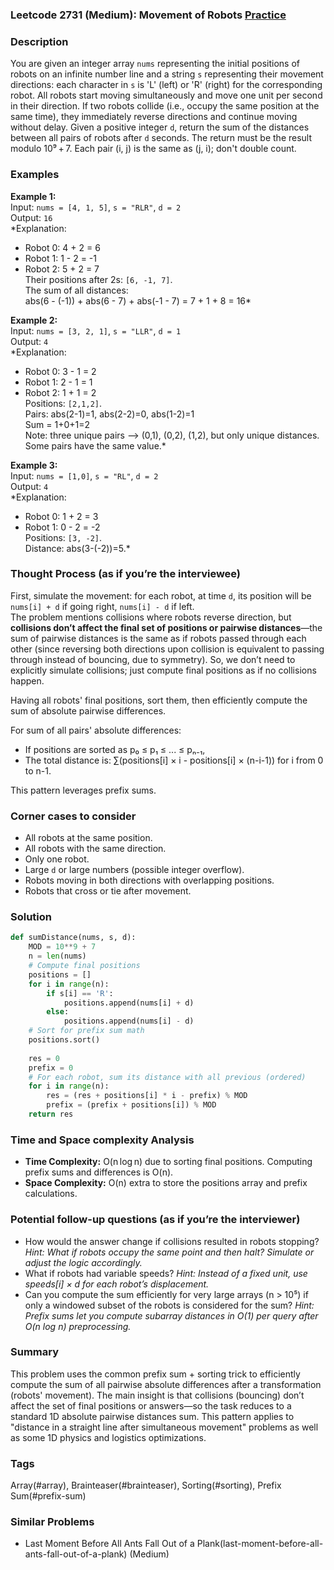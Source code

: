 ### Leetcode 2731 (Medium): Movement of Robots [Practice](https://leetcode.com/problems/movement-of-robots)

### Description  
You are given an integer array `nums` representing the initial positions of robots on an infinite number line and a string `s` representing their movement directions: each character in `s` is 'L' (left) or 'R' (right) for the corresponding robot. All robots start moving simultaneously and move one unit per second in their direction. If two robots collide (i.e., occupy the same position at the same time), they immediately reverse directions and continue moving without delay. Given a positive integer `d`, return the sum of the distances between all pairs of robots after `d` seconds. The return must be the result modulo 10⁹ + 7. Each pair (i, j) is the same as (j, i); don't double count.

### Examples  

**Example 1:**  
Input: `nums = [4, 1, 5]`, `s = "RLR"`, `d = 2`  
Output: `16`  
*Explanation:  
- Robot 0: 4 + 2 = 6  
- Robot 1: 1 - 2 = -1  
- Robot 2: 5 + 2 = 7  
Their positions after 2s: `[6, -1, 7]`.  
The sum of all distances:  
abs(6 - (-1)) + abs(6 - 7) + abs(-1 - 7) = 7 + 1 + 8 = 16*

**Example 2:**  
Input: `nums = [3, 2, 1]`, `s = "LLR"`, `d = 1`  
Output: `4`  
*Explanation:  
- Robot 0: 3 - 1 = 2  
- Robot 1: 2 - 1 = 1  
- Robot 2: 1 + 1 = 2  
Positions: `[2,1,2]`.  
Pairs: abs(2-1)=1, abs(2-2)=0, abs(1-2)=1  
Sum = 1+0+1=2  
Note: three unique pairs --> (0,1), (0,2), (1,2), but only unique distances. Some pairs have the same value.*

**Example 3:**  
Input: `nums = [1,0]`, `s = "RL"`, `d = 2`  
Output: `4`  
*Explanation:  
- Robot 0: 1 + 2 = 3  
- Robot 1: 0 - 2 = -2  
Positions: `[3, -2]`.  
Distance: abs(3-(-2))=5.*

### Thought Process (as if you’re the interviewee)  
First, simulate the movement: for each robot, at time `d`, its position will be `nums[i] + d` if going right, `nums[i] - d` if left.  
The problem mentions collisions where robots reverse direction, but **collisions don’t affect the final set of positions or pairwise distances**—the sum of pairwise distances is the same as if robots passed through each other (since reversing both directions upon collision is equivalent to passing through instead of bouncing, due to symmetry). So, we don’t need to explicitly simulate collisions; just compute final positions as if no collisions happen.

Having all robots' final positions, sort them, then efficiently compute the sum of absolute pairwise differences.

For sum of all pairs' absolute differences:
- If positions are sorted as p₀ ≤ p₁ ≤ ... ≤ pₙ₋₁,
- The total distance is: ∑(positions[i] × i - positions[i] × (n-i-1)) for i from 0 to n-1.

This pattern leverages prefix sums.

### Corner cases to consider  
- All robots at the same position.
- All robots with the same direction.
- Only one robot.
- Large `d` or large numbers (possible integer overflow).
- Robots moving in both directions with overlapping positions.
- Robots that cross or tie after movement.

### Solution

```python
def sumDistance(nums, s, d):
    MOD = 10**9 + 7
    n = len(nums)
    # Compute final positions
    positions = []
    for i in range(n):
        if s[i] == 'R':
            positions.append(nums[i] + d)
        else:
            positions.append(nums[i] - d)
    # Sort for prefix sum math
    positions.sort()
    
    res = 0
    prefix = 0
    # For each robot, sum its distance with all previous (ordered)
    for i in range(n):
        res = (res + positions[i] * i - prefix) % MOD
        prefix = (prefix + positions[i]) % MOD
    return res
```

### Time and Space complexity Analysis  

- **Time Complexity:** O(n log n) due to sorting final positions. Computing prefix sums and differences is O(n).
- **Space Complexity:** O(n) extra to store the positions array and prefix calculations.

### Potential follow-up questions (as if you’re the interviewer)  

- How would the answer change if collisions resulted in robots stopping?
  *Hint: What if robots occupy the same point and then halt? Simulate or adjust the logic accordingly.*
- What if robots had variable speeds?
  *Hint: Instead of a fixed unit, use speeds[i] × d for each robot’s displacement.*
- Can you compute the sum efficiently for very large arrays (n > 10⁵) if only a windowed subset of the robots is considered for the sum?
  *Hint: Prefix sums let you compute subarray distances in O(1) per query after O(n log n) preprocessing.*

### Summary
This problem uses the common prefix sum + sorting trick to efficiently compute the sum of all pairwise absolute differences after a transformation (robots' movement). The main insight is that collisions (bouncing) don’t affect the set of final positions or answers—so the task reduces to a standard 1D absolute pairwise distances sum. This pattern applies to "distance in a straight line after simultaneous movement" problems as well as some 1D physics and logistics optimizations.

### Tags
Array(#array), Brainteaser(#brainteaser), Sorting(#sorting), Prefix Sum(#prefix-sum)

### Similar Problems
- Last Moment Before All Ants Fall Out of a Plank(last-moment-before-all-ants-fall-out-of-a-plank) (Medium)